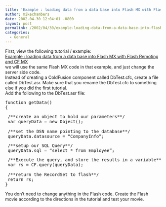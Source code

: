 ```yaml
---
title: 'Example : loading data from a data base into Flash MX with Flash Remoting and ServerSide ActionScript'
author: mikechambers
date: 2002-04-30 12:04:01 -0800
layout: post
permalink: /2002/04/30/example-loading-data-from-a-data-base-into-flash-mx-with-flash-remoting-and-serverside-actionscript/
categories:
  - General
---
```



First, view the following tutorial / example:  
[Example : loading data from a data base into Flash MX with Flash Remoting and CF MX][1]  
we will use the same Flash MX&nbsp;code in that example, and just change the server side code.  
Instead of creating a ColdFusion component called DbTest.cfc, create a file called DbTest.asr. Make&nbsp;sure that you rename the DbTest.cfc to something else if you did the first tutorial.  
Add the following to the DbTest.asr file:
<PRE>function getData()<BR />{</PRE>

<PRE>&nbsp;/**create an object to hold our parameters**/<BR />&nbsp;var queryData = new Object();<BR />&nbsp;<BR />&nbsp;/**set the DSN name pointing to the database**/<BR />&nbsp;queryData.datasource = &#8220;CompanyInfo&#8221;;</PRE>

<PRE>&nbsp;/**setup our SQL Query**/<BR />&nbsp;queryData.sql = &#8220;select * from Employee&#8221;;</PRE>

<PRE>&nbsp;/**Execute the query, and store the results in a variable**/<BR />&nbsp;var rs = CF.query(queryData);<BR />&nbsp;<BR />&nbsp;/**return the RecordSet to flash**/<BR />&nbsp;return rs;<BR />}</PRE>

  
You don&#8217;t need to change anything in the Flash code. Create the Flash movie according to the directions in the tutorial and test your movie.

 [1]: http://radio.weblogs.com/0106797/categories/examples/2002/04/29.html#a20